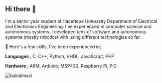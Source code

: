 ## Hi there 👋

I'm a senior year student at Hacettepe University Department of Electrical and Electronics Engineering. I've experienced in computer science and autonomous systems. I developed tens of software and autonomous systems (mostly robotics) with using different technologies so far.

🔭 Here's a few skills, I've been experienced in;

**Languages** ; C, C++, Python, VHDL, JavaScript, PHP

**Hardware** ; ARM, Arduino, MSP430, Raspberry Pi, PIC

<p align="left"> <img src="https://komarev.com/ghpvc/?username=bakialmaci" alt="bakialmaci" /> </p>
